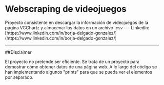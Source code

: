 # Webscraping de videojuegos
<p>Proyecto consistente en descargar la información de videojuegos de la página VGChartz y almacenar los datos en un archivo .csv
---
LinkedIn: [https://www.linkedin.com/in/borja-delgado-gonzalez/](https://www.linkedin.com/in/borja-delgado-gonzalez/)

---
##Disclaimer

El proyecto no pretende ser eficiente. Se trata de un proyecto para demostrar cómo obtener datos de una página web.
A lo largo del código se han implementando algunos "prints" para que se pueda ver el elementos por separado.
